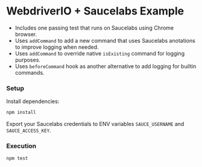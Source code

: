# WebdriverIO + Saucelabs Example

* Includes one passing test that runs on Saucelabs using Chrome browser.
* Uses `addCommand` to add a new command that uses Saucelabs anotations to improve logging when needed.
* Uses `addCommand` to override native `isExisting` command for logging purposes.
* Uses `beforeCommand` hook as another alternative to add logging for builtin commands.

### Setup

Install dependencies:
```bash
npm install
```

Export your Saucelabs credentials to ENV variables `SAUCE_USERNAME` and `SAUCE_ACCESS_KEY`.

### Execution

```bash
npm test
````